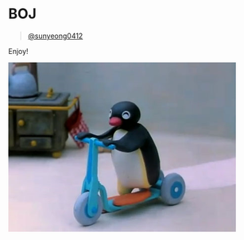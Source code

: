 # BOJ 

> [@sunyeong0412](https://www.acmicpc.net/user/sunyeong0412)

Enjoy!

![image-20220120000026182](README.assets/image-20220120000026182.png)
